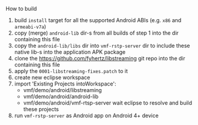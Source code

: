 How to build

1. build `install` target for all the supported Android ABIs
   (e.g. `x86` and `armeabi-v7a`)
2. copy (merge) `android-lib` dir-s from all builds of step 1
   into the dir containing this file
3. copy the `android-lib/libs` dir into `vmf-rstp-server` dir
   to include these native lib-s into the application APK package
4. clone the https://github.com/fyhertz/libstreaming git repo
   into the dir containing this file
5. apply the `0001-libstreaming-fixes.patch` to it
6. create new eclipse workspace
7. import 'Existing Projects intoWorkspace':
   * vmf/demo/android/libstreaming
   * vmf/demo/android/android-lib
   * vmf/demo/android/vmf-rtsp-server
   wait eclipse to resolve and build these projects
8. run `vmf-rstp-server` as Android app on Android 4+ device
